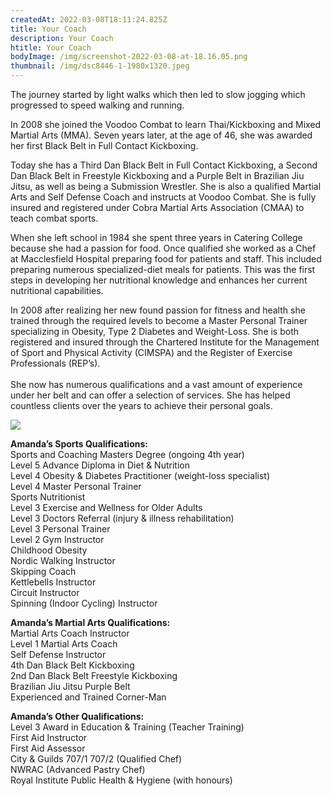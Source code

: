 ```yaml
---
createdAt: 2022-03-08T18:11:24.825Z
title: Your Coach
description: Your Coach
htitle: Your Coach
bodyImage: /img/screenshot-2022-03-08-at-18.16.05.png
thumbnail: /img/dsc8446-1-1980x1320.jpeg
---
```

The journey started by light walks which then led to slow jogging which progressed to speed walking and running.

In 2008 she joined the Voodoo Combat to learn Thai/Kickboxing and Mixed Martial Arts (MMA). Seven years later, at the age of 46, she was awarded her first Black Belt in Full Contact Kickboxing.

Today she has a Third Dan Black Belt in Full Contact Kickboxing, a Second Dan Black Belt in Freestyle Kickboxing and a Purple Belt in Brazilian Jiu Jitsu, as well as being a Submission Wrestler. She is also a qualified Martial Arts and Self Defense Coach and instructs at Voodoo Combat. She is fully insured and registered under Cobra Martial Arts Association (CMAA) to teach combat sports.

When she left school in 1984 she spent three years in Catering College because she had a passion for food. Once qualified she worked as a Chef at Macclesfield Hospital preparing food for patients and staff. This included preparing numerous specialized-diet meals for patients. This was the first steps in developing her nutritional knowledge and enhances her current nutritional capabilities.

In 2008 after realizing her new found passion for fitness and health she trained through the required levels to become a Master Personal Trainer specializing in Obesity, Type 2 Diabetes and Weight-Loss. She is both registered and insured through the Chartered Institute for the Management of Sport and Physical Activity (CIMSPA) and the Register of Exercise Professionals (REP’s).\
\
She now has numerous qualifications and a vast amount of experience under her belt and can offer a selection of services. She has helped countless clients over the years to achieve their personal goals.

![](http://voodooperformancecoaching.co.uk/wp-content/uploads/2021/02/13-681x1024.jpg)

**Amanda’s Sports Qualifications:**\
Sports and Coaching Masters Degree (ongoing 4th year)\
Level 5 Advance Diploma in Diet & Nutrition\
Level 4 Obesity & Diabetes Practitioner (weight-loss specialist)\
Level 4 Master Personal Trainer\
Sports Nutritionist\
Level 3 Exercise and Wellness for Older Adults\
Level 3 Doctors Referral (injury & illness rehabilitation)\
Level 3 Personal Trainer\
Level 2 Gym Instructor\
Childhood Obesity\
Nordic Walking Instructor\
Skipping Coach\
Kettlebells Instructor\
Circuit Instructor\
Spinning (Indoor Cycling) Instructor

**Amanda’s Martial Arts Qualifications:**\
Martial Arts Coach Instructor\
Level 1 Martial Arts Coach\
Self Defense Instructor\
4th Dan Black Belt Kickboxing\
2nd Dan Black Belt Freestyle Kickboxing\
Brazilian Jiu Jitsu Purple Belt\
Experienced and Trained Corner-Man

**Amanda’s Other Qualifications:**\
Level 3 Award in Education & Training (Teacher Training)\
First Aid Instructor\
First Aid Assessor\
City & Guilds 707/1 707/2 (Qualified Chef)\
NWRAC (Advanced Pastry Chef)\
Royal Institute Public Health & Hygiene (with honours)